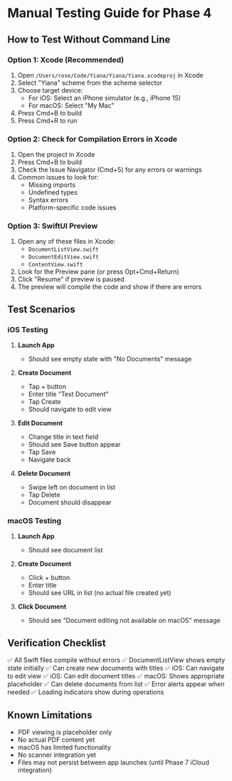 # Manual Testing Guide for Phase 4

## How to Test Without Command Line

### Option 1: Xcode (Recommended)
1. Open `/Users/rose/Code/Yiana/Yiana/Yiana.xcodeproj` in Xcode
2. Select "Yiana" scheme from the scheme selector
3. Choose target device:
   - For iOS: Select an iPhone simulator (e.g., iPhone 15)
   - For macOS: Select "My Mac"
4. Press Cmd+B to build
5. Press Cmd+R to run

### Option 2: Check for Compilation Errors in Xcode
1. Open the project in Xcode
2. Press Cmd+B to build
3. Check the Issue Navigator (Cmd+5) for any errors or warnings
4. Common issues to look for:
   - Missing imports
   - Undefined types
   - Syntax errors
   - Platform-specific code issues

### Option 3: SwiftUI Preview
1. Open any of these files in Xcode:
   - `DocumentListView.swift`
   - `DocumentEditView.swift`
   - `ContentView.swift`
2. Look for the Preview pane (or press Opt+Cmd+Return)
3. Click "Resume" if preview is paused
4. The preview will compile the code and show if there are errors

## Test Scenarios

### iOS Testing
1. **Launch App**
   - Should see empty state with "No Documents" message
   
2. **Create Document**
   - Tap + button
   - Enter title "Test Document"
   - Tap Create
   - Should navigate to edit view
   
3. **Edit Document**
   - Change title in text field
   - Should see Save button appear
   - Tap Save
   - Navigate back
   
4. **Delete Document**
   - Swipe left on document in list
   - Tap Delete
   - Document should disappear

### macOS Testing
1. **Launch App**
   - Should see document list
   
2. **Create Document**
   - Click + button
   - Enter title
   - Should see URL in list (no actual file created yet)
   
3. **Click Document**
   - Should see "Document editing not available on macOS" message

## Verification Checklist

✅ All Swift files compile without errors
✅ DocumentListView shows empty state initially
✅ Can create new documents with titles
✅ iOS: Can navigate to edit view
✅ iOS: Can edit document titles
✅ macOS: Shows appropriate placeholder
✅ Can delete documents from list
✅ Error alerts appear when needed
✅ Loading indicators show during operations

## Known Limitations

- PDF viewing is placeholder only
- No actual PDF content yet
- macOS has limited functionality
- No scanner integration yet
- Files may not persist between app launches (until Phase 7 iCloud integration)
